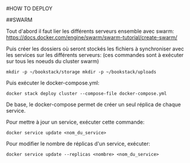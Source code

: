 #HOW TO DEPLOY

##SWARM

Tout d'abord il faut lier les différents serveurs ensemble avec swarm: https://docs.docker.com/engine/swarm/swarm-tutorial/create-swarm/ 

Puis créer les dossiers où seront stockés les fichiers à synchroniser avec les services sur les différents serveurs:
(ces commandes sont à exécuter sur tous les noeuds du cluster swarm)

`mkdir -p ~/bookstack/storage
mkdir -p ~/bookstack/uploads`

Puis exécuter le docker-compose.yml:

`docker stack deploy cluster --compose-file docker-compose.yml`

De base, le docker-compose permet de créer un seul réplica de chaque service. 

Pour mettre à jour un service, exécuter cette commande: 

`docker service update <nom_du_service>`

Pour modifier le nombre de réplicas d'un service, exécuter:

`docker service update --replicas <nombre> <nom_du_service>`


